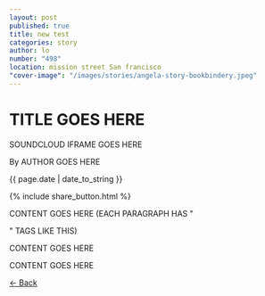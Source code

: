 ```yaml
---
layout: post
published: true
title: new test
categories: story
author: lo
number: "498"
location: mission street San francisco
"cover-image": "/images/stories/angela-story-bookbindery.jpeg"
---
```


<div class="post-image" style="background-image:url('![](/assets/images/stories/DSC_0320.jpg)');">
<h1 class="post-title">TITLE GOES HERE</h1>
</div>

SOUNDCLOUD IFRAME GOES HERE

<p class="author"> By AUTHOR GOES HERE </p>
<p class="meta">{{ page.date | date_to_string }}</p>

{% include share_button.html %}

<div class="padding">

<p>CONTENT GOES HERE (EACH PARAGRAPH HAS "<p>" TAGS LIKE THIS) </p>

<p>CONTENT GOES HERE</p>

<p>CONTENT GOES HERE</p>


</div>

<p class="back-arrow"><a href="/">&larr; Back</a></p>

<input type="hidden" class="post_location" name="post_location" value="mission street san francisco">